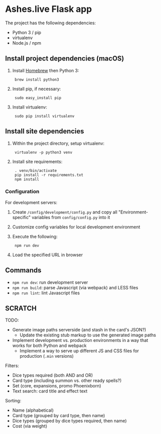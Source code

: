 # Ashes.live Flask app

The project has the following dependencies:

* Python 3 / pip
* virtualenv
* Node.js / npm

## Install project dependencies (macOS)

1. Install [Homebrew](https://brew.sh/) then Python 3:

        brew install python3

2. Install pip, if necessary:

        sudo easy_install pip

3. Install virtualenv:

        sudo pip install virtualenv

## Install site dependencies

1. Within the project directory, setup virtualenv:

        virtualenv -p python3 venv

2. Install site requirements:

        . venv/bin/activate
        pip install -r requirements.txt
        npm install

### Configuration

For development servers:

1. Create `/config/development/config.py` and copy all "Environment-specific" variables from `config/config.py` into it
2. Customize config variables for local development environment
3. Execute the following:

        npm run dev
4. Load the specified URL in browser

## Commands

* `npm run dev`: run development server
* `npm run build`: parse Javascript (via webpack) and LESS files
* `npm run lint`: lint Javascript files

## SCRATCH

TODO:

* Generate image paths serverside (and stash in the card's JSON?)
    * Update the existing stub markup to use the generated image paths
* Implement development vs. production environments in a way that works for both Python and webpack
    * Implement a way to serve up different JS and CSS files for production (`.min` versions)

Filters:

* Dice types required (both AND and OR)
* Card type (including summon vs. other ready spells?)
* Set (core, expansions, promo Phoenixborn)
* Text search: card title and effect text

Sorting:

* Name (alphabetical)
* Card type (grouped by card type, then name)
* Dice types (grouped by dice types required, then name)
* Cost (via weight)

